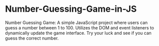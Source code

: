 # Number-Guessing-Game-in-JS
Number Guessing Game: A simple JavaScript project where users can guess a number between 1 to 100. Utilizes the DOM and event listeners to dynamically update the game interface. Try your luck and see if you can guess the correct number.
